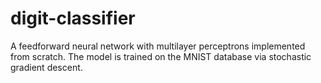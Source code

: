 # digit-classifier
A feedforward neural network with multilayer perceptrons implemented from scratch. The model is trained on the MNIST database via stochastic gradient descent. 
